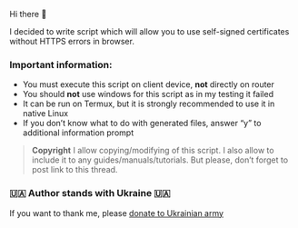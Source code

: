Hi there 👋

I decided to write  script which will allow you to use self-signed certificates without HTTPS errors in browser.

### Important information:
- You must execute this script on client device, **not** directly on router
- You should **not** use windows for this script as in my testing it failed
- It can be run on Termux, but it is strongly recommended to use it in native Linux
- If you don’t know what to do with generated files, answer “y” to additional information prompt

> **Copyright**
> I allow copying/modifying of this script. I also allow to include it to any guides/manuals/tutorials. But please, don’t forget to post link to this thread.

### 🇺🇦 Author stands with Ukraine 🇺🇦
If you want to thank me, please [donate to Ukrainian army](https://war.ukraine.ua)
